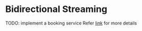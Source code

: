 # Bidirectional Streaming

TODO: implement a booking service 
Refer [link](https://www.mulesoft.com/api-university/how-to-build-streaming-api-using-grpc) for more details